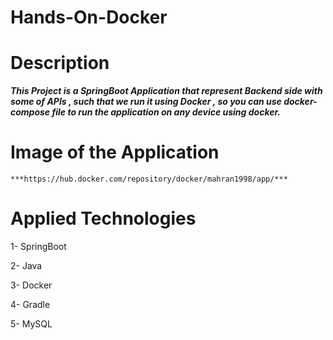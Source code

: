 # Hands-On-Docker


# Description 
  
  ***This Project is a SpringBoot Application that represent Backend side with some of APIs , such that we run it using 
  Docker , so you can use docker-compose file to run the application on any device using docker.***
  
 # Image of the Application
 
    ***https://hub.docker.com/repository/docker/mahran1998/app/***
  
# Applied Technologies 

  1- SpringBoot
  
  2- Java 
  
  3- Docker 
  
  4- Gradle 
  
  5- MySQL 
